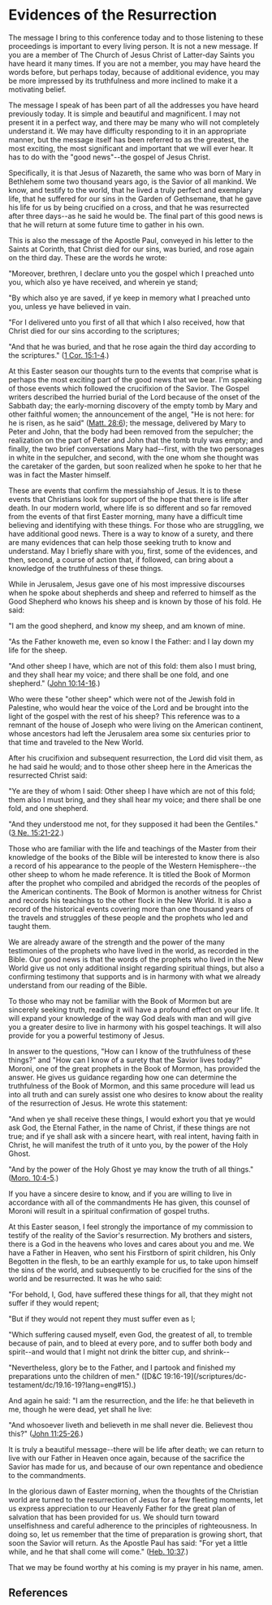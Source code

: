 # Evidences of the Resurrection

The message I bring to this conference today and to those listening to these
proceedings is important to every living person. It is not a new message. If
you are a member of The Church of Jesus Christ of Latter-day Saints you have
heard it many times. If you are not a member, you may have heard the words
before, but perhaps today, because of additional evidence, you may be more
impressed by its truthfulness and more inclined to make it a motivating
belief.

The message I speak of has been part of all the addresses you have heard
previously today. It is simple and beautiful and magnificent. I may not
present it in a perfect way, and there may be many who will not completely
understand it. We may have difficulty responding to it in an appropriate
manner, but the message itself has been referred to as the greatest, the most
exciting, the most significant and important that we will ever hear. It has to
do with the "good news"--the gospel of Jesus Christ.

Specifically, it is that Jesus of Nazareth, the same who was born of Mary in
Bethlehem some two thousand years ago, is the Savior of all mankind. We know,
and testify to the world, that he lived a truly perfect and exemplary life,
that he suffered for our sins in the Garden of Gethsemane, that he gave his
life for us by being crucified on a cross, and that he was resurrected after
three days--as he said he would be. The final part of this good news is that
he will return at some future time to gather in his own.

This is also the message of the Apostle Paul, conveyed in his letter to the
Saints at Corinth, that Christ died for our sins, was buried, and rose again
on the third day. These are the words he wrote:

"Moreover, brethren, I declare unto you the gospel which I preached unto you,
which also ye have received, and wherein ye stand;

"By which also ye are saved, if ye keep in memory what I preached unto you,
unless ye have believed in vain.

"For I delivered unto you first of all that which I also received, how that
Christ died for our sins according to the scriptures;

"And that he was buried, and that he rose again the third day according to the
scriptures." ([1 Cor. 15:1-4](/scriptures/nt/1-cor/15.1-4?lang=eng#0).)

At this Easter season our thoughts turn to the events that comprise what is
perhaps the most exciting part of the good news that we bear. I'm speaking of
those events which followed the crucifixion of the Savior. The Gospel writers
described the hurried burial of the Lord because of the onset of the Sabbath
day; the early-morning discovery of the empty tomb by Mary and other faithful
women; the announcement of the angel, "He is not here: for he is risen, as he
said" ([Matt. 28:6](/scriptures/nt/matt/28.6?lang=eng#5)); the message,
delivered by Mary to Peter and John, that the body had been removed from the
sepulcher; the realization on the part of Peter and John that the tomb truly
was empty; and finally, the two brief conversations Mary had--first, with the
two personages in white in the sepulcher, and second, with the one whom she
thought was the caretaker of the garden, but soon realized when he spoke to
her that he was in fact the Master himself.

These are events that confirm the messiahship of Jesus. It is to these events
that Christians look for support of the hope that there is life after death.
In our modern world, where life is so different and so far removed from the
events of that first Easter morning, many have a difficult time believing and
identifying with these things. For those who are struggling, we have
additional good news. There is a way to know of a surety, and there are many
evidences that can help those seeking truth to know and understand. May I
briefly share with you, first, some of the evidences, and then, second, a
course of action that, if followed, can bring about a knowledge of the
truthfulness of these things.

While in Jerusalem, Jesus gave one of his most impressive discourses when he
spoke about shepherds and sheep and referred to himself as the Good Shepherd
who knows his sheep and is known by those of his fold. He said:

"I am the good shepherd, and know my sheep, and am known of mine.

"As the Father knoweth me, even so know I the Father: and I lay down my life
for the sheep.

"And other sheep I have, which are not of this fold: them also I must bring,
and they shall hear my voice; and there shall be one fold, and one shepherd."
([John 10:14-16](/scriptures/nt/john/10.14-16?lang=eng#13).)

Who were these "other sheep" which were not of the Jewish fold in Palestine,
who would hear the voice of the Lord and be brought into the light of the
gospel with the rest of his sheep? This reference was to a remnant of the
house of Joseph who were living on the American continent, whose ancestors had
left the Jerusalem area some six centuries prior to that time and traveled to
the New World.

After his crucifixion and subsequent resurrection, the Lord did visit them, as
he had said he would; and to those other sheep here in the Americas the
resurrected Christ said:

"Ye are they of whom I said: Other sheep I have which are not of this fold;
them also I must bring, and they shall hear my voice; and there shall be one
fold, and one shepherd.

"And they understood me not, for they supposed it had been the Gentiles." ([3
Ne. 15:21-22](/scriptures/bofm/3-ne/15.21-22?lang=eng#20).)

Those who are familiar with the life and teachings of the Master from their
knowledge of the books of the Bible will be interested to know there is also a
record of his appearance to the people of the Western Hemisphere--the other
sheep to whom he made reference. It is titled the Book of Mormon after the
prophet who compiled and abridged the records of the peoples of the American
continents. The Book of Mormon is another witness for Christ and records his
teachings to the other flock in the New World. It is also a record of the
historical events covering more than one thousand years of the travels and
struggles of these people and the prophets who led and taught them.

We are already aware of the strength and the power of the many testimonies of
the prophets who have lived in the world, as recorded in the Bible. Our good
news is that the words of the prophets who lived in the New World give us not
only additional insight regarding spiritual things, but also a confirming
testimony that supports and is in harmony with what we already understand from
our reading of the Bible.

To those who may not be familiar with the Book of Mormon but are sincerely
seeking truth, reading it will have a profound effect on your life. It will
expand your knowledge of the way God deals with man and will give you a
greater desire to live in harmony with his gospel teachings. It will also
provide for you a powerful testimony of Jesus.

In answer to the questions, "How can I know of the truthfulness of these
things?" and "How can I know of a surety that the Savior lives today?" Moroni,
one of the great prophets in the Book of Mormon, has provided the answer. He
gives us guidance regarding how one can determine the truthfulness of the Book
of Mormon, and this same procedure will lead us into all truth and can surely
assist one who desires to know about the reality of the resurrection of Jesus.
He wrote this statement:

"And when ye shall receive these things, I would exhort you that ye would ask
God, the Eternal Father, in the name of Christ, if these things are not true;
and if ye shall ask with a sincere heart, with real intent, having faith in
Christ, he will manifest the truth of it unto you, by the power of the Holy
Ghost.

"And by the power of the Holy Ghost ye may know the truth of all things."
([Moro. 10:4-5](/scriptures/bofm/moro/10.4-5?lang=eng#3).)

If you have a sincere desire to know, and if you are willing to live in
accordance with all of the commandments He has given, this counsel of Moroni
will result in a spiritual confirmation of gospel truths.

At this Easter season, I feel strongly the importance of my commission to
testify of the reality of the Savior's resurrection. My brothers and sisters,
there is a God in the heavens who loves and cares about you and me. We have a
Father in Heaven, who sent his Firstborn of spirit children, his Only Begotten
in the flesh, to be an earthly example for us, to take upon himself the sins
of the world, and subsequently to be crucified for the sins of the world and
be resurrected. It was he who said:

"For behold, I, God, have suffered these things for all, that they might not
suffer if they would repent;

"But if they would not repent they must suffer even as I;

"Which suffering caused myself, even God, the greatest of all, to tremble
because of pain, and to bleed at every pore, and to suffer both body and
spirit--and would that I might not drink the bitter cup, and shrink--

"Nevertheless, glory be to the Father, and I partook and finished my
preparations unto the children of men." ([D&amp;C 19:16-19](/scriptures/dc-
testament/dc/19.16-19?lang=eng#15).)

And again he said: "I am the resurrection, and the life: he that believeth in
me, though he were dead, yet shall he live:

"And whosoever liveth and believeth in me shall never die. Believest thou
this?" ([John 11:25-26](/scriptures/nt/john/11.25-26?lang=eng#24).)

It is truly a beautiful message--there will be life after death; we can return
to live with our Father in Heaven once again, because of the sacrifice the
Savior has made for us, and because of our own repentance and obedience to the
commandments.

In the glorious dawn of Easter morning, when the thoughts of the Christian
world are turned to the resurrection of Jesus for a few fleeting moments, let
us express appreciation to our Heavenly Father for the great plan of salvation
that has been provided for us. We should turn toward unselfishness and careful
adherence to the principles of righteousness. In doing so, let us remember
that the time of preparation is growing short, that soon the Savior will
return. As the Apostle Paul has said: "For yet a little while, and he that
shall come will come." ([Heb. 10:37](/scriptures/nt/heb/10.37?lang=eng#36).)

That we may be found worthy at his coming is my prayer in his name, amen.

## References

